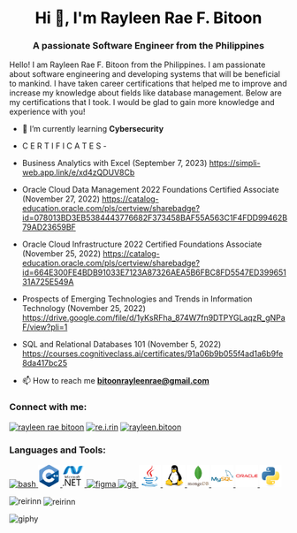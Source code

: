 
<h1 align="center" style= "color: black;">Hi 👋, I'm Rayleen Rae F. Bitoon</h1>


<h3 align="center">A passionate Software Engineer from the Philippines</h3>

  Hello! I am Rayleen Rae F. Bitoon from the Philippines. I am passionate about software engineering and developing systems that will be beneficial to mankind.
  I have taken career certifications that helped me to improve and increase my knowledge about fields like database management. Below are my certifications that I took.
  I would be glad to gain more knowledge and experience with you!
  

- 🌱 I’m currently learning **Cybersecurity**

- C E R T I F I C A T E S -
- Business Analytics with Excel (September 7, 2023)
  https://simpli-web.app.link/e/xd4zQDUV8Cb

- Oracle Cloud Data Management 2022 Foundations Certified Associate (November 27, 2022)
  https://catalog-education.oracle.com/pls/certview/sharebadge?id=078013BD3EB5384443776682F373458BAF55A563C1F4FDD99462B79AD23659BF 

- Oracle Cloud Infrastructure 2022 Certified Foundations Associate (November 25, 2022)
  https://catalog-education.oracle.com/pls/certview/sharebadge?id=664E300FE4BDB91033E7123A87326AEA5B6FBC8FD5547ED39965131A725E549A

- Prospects of Emerging Technologies and Trends in Information Technology (November 25, 2022)
  https://drive.google.com/file/d/1yKsRFha_874W7fn9DTPYGLaqzR_gNPaF/view?pli=1
  
- SQL and Relational Databases 101 (November 5, 2022)
  https://courses.cognitiveclass.ai/certificates/91a06b9b055f4ad1a6b9fe8da417bc25
  
- 📫 How to reach me **bitoonrayleenrae@gmail.com**

<h3 align="left">Connect with me:</h3>
<p align="left">
<a href="https://fb.com/rayleen rae bitoon" target="blank"><img align="center" src="https://raw.githubusercontent.com/rahuldkjain/github-profile-readme-generator/master/src/images/icons/Social/facebook.svg" alt="rayleen rae bitoon" height="30" width="40" /></a>
<a href="https://instagram.com/re.i.rin" target="blank"><img align="center" src="https://raw.githubusercontent.com/rahuldkjain/github-profile-readme-generator/master/src/images/icons/Social/instagram.svg" alt="re.i.rin" height="30" width="40" /></a>
<a href="https://www.hackerrank.com/rayleen.bitoon" target="blank"><img align="center" src="https://raw.githubusercontent.com/rahuldkjain/github-profile-readme-generator/master/src/images/icons/Social/hackerrank.svg" alt="rayleen.bitoon" height="30" width="40" /></a>
</p>

<h3 align="left">Languages and Tools:</h3>
<p align="left"> <a href="https://www.gnu.org/software/bash/" target="_blank" rel="noreferrer"> <img src="https://www.vectorlogo.zone/logos/gnu_bash/gnu_bash-icon.svg" alt="bash" width="40" height="40"/> </a> <a href="https://www.w3schools.com/cpp/" target="_blank" rel="noreferrer"> <img src="https://raw.githubusercontent.com/devicons/devicon/master/icons/cplusplus/cplusplus-original.svg" alt="cplusplus" width="40" height="40"/> </a> <a href="https://dotnet.microsoft.com/" target="_blank" rel="noreferrer"> <img src="https://raw.githubusercontent.com/devicons/devicon/master/icons/dot-net/dot-net-original-wordmark.svg" alt="dotnet" width="40" height="40"/> </a> <a href="https://www.figma.com/" target="_blank" rel="noreferrer"> <img src="https://www.vectorlogo.zone/logos/figma/figma-icon.svg" alt="figma" width="40" height="40"/> </a> <a href="https://git-scm.com/" target="_blank" rel="noreferrer"> <img src="https://www.vectorlogo.zone/logos/git-scm/git-scm-icon.svg" alt="git" width="40" height="40"/> </a> <a href="https://www.java.com" target="_blank" rel="noreferrer"> <img src="https://raw.githubusercontent.com/devicons/devicon/master/icons/java/java-original.svg" alt="java" width="40" height="40"/> </a> <a href="https://www.linux.org/" target="_blank" rel="noreferrer"> <img src="https://raw.githubusercontent.com/devicons/devicon/master/icons/linux/linux-original.svg" alt="linux" width="40" height="40"/> </a> <a href="https://www.mongodb.com/" target="_blank" rel="noreferrer"> <img src="https://raw.githubusercontent.com/devicons/devicon/master/icons/mongodb/mongodb-original-wordmark.svg" alt="mongodb" width="40" height="40"/> </a> <a href="https://www.mysql.com/" target="_blank" rel="noreferrer"> <img src="https://raw.githubusercontent.com/devicons/devicon/master/icons/mysql/mysql-original-wordmark.svg" alt="mysql" width="40" height="40"/> </a> <a href="https://www.oracle.com/" target="_blank" rel="noreferrer"> <img src="https://raw.githubusercontent.com/devicons/devicon/master/icons/oracle/oracle-original.svg" alt="oracle" width="40" height="40"/> </a> <a href="https://www.python.org" target="_blank" rel="noreferrer"> <img src="https://raw.githubusercontent.com/devicons/devicon/master/icons/python/python-original.svg" alt="python" width="40" height="40"/> </a> </p>

<p><img align="left" src="https://github-readme-stats.vercel.app/api/top-langs?username=reirinn&show_icons=true&locale=en&layout=compact" alt="reirinn" /></p>

</html>

<p>&nbsp;<img align="center" src="https://github-readme-stats.vercel.app/api?username=reirinn&show_icons=true&locale=en" alt="reirinn" /></p>

![giphy](https://github.com/Reirinn/My-Portfolio/assets/142465054/a65fb291-012a-48d2-8b66-22046c1dcc31)
